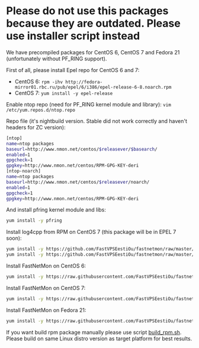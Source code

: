 Please do not use this packages because they are outdated. Please use installer script instead
==========

We have precompiled packages for CentOS 6, CentOS 7 and Fedora 21 (unfortunately without PF_RING support).

First of all, please install Epel repo for CentOS 6 and 7:
- CentOS 6: ```rpm -ihv http://fedora-mirror01.rbc.ru/pub/epel/6/i386/epel-release-6-8.noarch.rpm```
- CentOS 7: ```yum install -y epel-release```

Enable ntop repo (need for PF_RING kernel module and library): ```vim /etc/yum.repos.d/ntop.repo```

Repo file (it's nightbuild version. Stable did not work correctly and haven't headers for ZC version):
```bash
[ntop]
name=ntop packages
baseurl=http://www.nmon.net/centos/$releasever/$basearch/
enabled=1
gpgcheck=1
gpgkey=http://www.nmon.net/centos/RPM-GPG-KEY-deri
[ntop-noarch]
name=ntop packages
baseurl=http://www.nmon.net/centos/$releasever/noarch/
enabled=1
gpgcheck=1
gpgkey=http://www.nmon.net/centos/RPM-GPG-KEY-deri
```

And install pfring kernel module and libs:
```bash
yum install -y pfring
```

Install log4cpp from RPM on CentOS 7 (this package will be in EPEL 7 soon):
```bash
yum install -y https://github.com/FastVPSEestiOu/fastnetmon/raw/master/packages/CentOS7/log4cpp-1.1.1-1.el7.x86_64.rpm
yum install -y https://github.com/FastVPSEestiOu/fastnetmon/raw/master/packages/CentOS7/log4cpp-devel-1.1.1-1.el7.x86_64.rpm
```

Install FastNetMon on CentOS 6:
```bash
yum install -y https://raw.githubusercontent.com/FastVPSEestiOu/fastnetmon/master/packages/CentOS6/fastnetmon-1.1.1-1.x86_64.rpm
```

Install FastNetMon on CentOS 7:
```bash
yum install -y https://raw.githubusercontent.com/FastVPSEestiOu/fastnetmon/master/packages/CentOS7/fastnetmon-1.1.1-1.el7.centos.x86_64.rpm
```

Install FastNetMon on Fedora 21:
```bash
yum install -y https://raw.githubusercontent.com/FastVPSEestiOu/fastnetmon/master/packages/Fedora21/fastnetmon-1.1.1-1.fc21.x86_64.rpm
```

If you want build rpm package manually please use script [build_rpm.sh](https://raw.githubusercontent.com/FastVPSEestiOu/fastnetmon/master/src/build_rpm.sh). Please build on same Linux distro version as target platform for best results.

